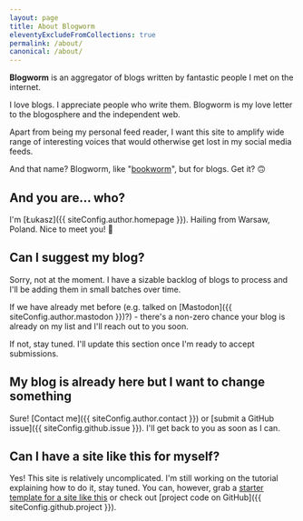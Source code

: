 ```yaml
---
layout: page
title: About Blogworm
eleventyExcludeFromCollections: true
permalink: /about/
canonical: /about/
---
```


**Blogworm** is an aggregator of blogs written by fantastic people I met on the internet.

I love blogs. I appreciate people who write them. Blogworm is my love letter to the blogosphere and the independent web.

Apart from being my personal feed reader, I want this site to amplify wide range of interesting voices that would otherwise get lost in my social media feeds.

And that name? Blogworm, like "[bookworm](https://dictionary.cambridge.org/dictionary/english/bookworm)", but for blogs. Get it? 🙃

## And you are... who?

I'm [Łukasz]({{ siteConfig.author.homepage }}). Hailing from Warsaw, Poland. Nice to meet you! 👋

## Can I suggest my blog?

Sorry, not at the moment. I have a sizable backlog of blogs to process and I'll be adding them in small batches over time.

If we have already met before (e.g. talked on [Mastodon]({{ siteConfig.author.mastodon }})?) - there's a non-zero chance your blog is already on my list and I'll reach out to you soon.

If not, stay tuned. I'll update this section once I'm ready to accept submissions.

## My blog is already here but I want to change something

Sure! [Contact me]({{ siteConfig.author.contact }}) or [submit a GitHub issue]({{ siteConfig.github.issue }}). I'll get back to you as soon as I can.

## Can I have a site like this for myself?

Yes! This site is relatively uncomplicated. I'm still working on the tutorial explaining how to do it, stay tuned. You can, however, grab a [starter template for a site like this](https://github.com/lwojcik/eleventy-template-multiplicity) or check out [project code on GitHub]({{ siteConfig.github.project }}).
